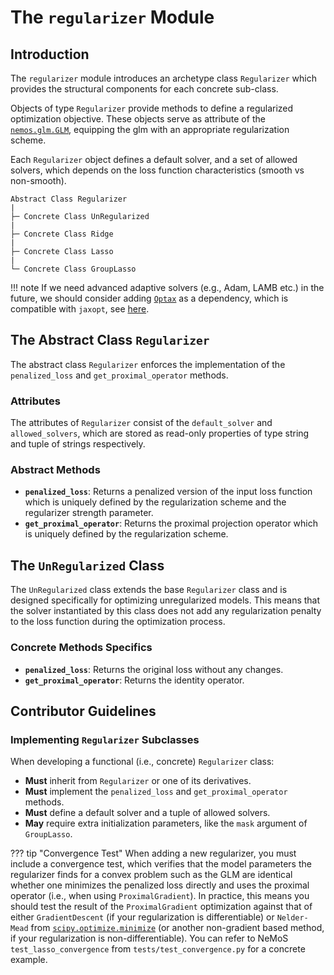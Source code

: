 # The `regularizer` Module

## Introduction

The `regularizer` module introduces an archetype class `Regularizer` which provides the structural components for each concrete sub-class.

Objects of type `Regularizer` provide methods to define a regularized optimization objective. These objects serve as attribute of the [`nemos.glm.GLM`](../03-glm/#the-concrete-class-glm), equipping the glm with an appropriate regularization scheme.

Each `Regularizer` object defines a default solver, and a set of allowed solvers, which depends on the loss function characteristics (smooth vs non-smooth).

```
Abstract Class Regularizer
|
├─ Concrete Class UnRegularized
|
├─ Concrete Class Ridge
|
├─ Concrete Class Lasso
|
└─ Concrete Class GroupLasso
```

!!! note
    If we need advanced adaptive solvers (e.g., Adam, LAMB etc.) in the future, we should consider adding [`Optax`](https://optax.readthedocs.io/en/latest/) as a dependency, which is compatible with `jaxopt`, see [here](https://jaxopt.github.io/stable/_autosummary/jaxopt.OptaxSolver.html#jaxopt.OptaxSolver).

## The Abstract Class `Regularizer`

The abstract class `Regularizer` enforces the implementation of the `penalized_loss` and `get_proximal_operator` methods.

### Attributes

The attributes of `Regularizer` consist of the `default_solver` and `allowed_solvers`, which are stored as read-only properties of type string and tuple of strings respectively.

### Abstract Methods

- **`penalized_loss`**: Returns a penalized version of the input loss function which is uniquely defined by the regularization scheme and the regularizer strength parameter.
- **`get_proximal_operator`**: Returns the proximal projection operator which is uniquely defined by the regularization scheme.

## The `UnRegularized` Class

The `UnRegularized` class extends the base `Regularizer` class and is designed specifically for optimizing unregularized models. This means that the solver instantiated by this class does not add any regularization penalty to the loss function during the optimization process.


### Concrete Methods Specifics
- **`penalized_loss`**: Returns the original loss without any changes.
- **`get_proximal_operator`**: Returns the identity operator.


## Contributor Guidelines

### Implementing `Regularizer` Subclasses

When developing a functional (i.e., concrete) `Regularizer` class:

- **Must** inherit from `Regularizer` or one of its derivatives.
- **Must** implement the `penalized_loss` and `get_proximal_operator` methods.
- **Must** define a default solver and a tuple of allowed solvers.
- **May** require extra initialization parameters, like the `mask` argument of `GroupLasso`.

??? tip "Convergence Test"
    When adding a new regularizer, you must include a convergence test, which verifies that
    the model parameters the regularizer finds for a convex problem such as the GLM are identical
    whether one minimizes the penalized loss directly and uses the proximal operator (i.e., when
    using `ProximalGradient`). In practice, this means you should test the result of the `ProximalGradient`
    optimization against that of either `GradientDescent` (if your regularization is differentiable) or
    `Nelder-Mead` from [`scipy.optimize.minimize`](https://docs.scipy.org/doc/scipy/reference/optimize.minimize-neldermead.html) 
    (or another non-gradient based method, if your regularization is non-differentiable). You can refer to NeMoS `test_lasso_convergence`
    from `tests/test_convergence.py` for a concrete example.

